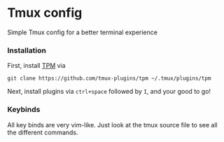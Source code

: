 # Tmux config

Simple Tmux config for a better terminal experience

### Installation

First, install [TPM](https://github.com/tmux-plugins/tpm) via 
```shell
git clone https://github.com/tmux-plugins/tpm ~/.tmux/plugins/tpm
```

Next, install plugins via `ctrl+space` followed by `I`, and your good to go!

### Keybinds

All key binds are very vim-like. Just look at the tmux source file to see
all the different commands.
